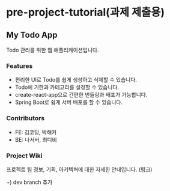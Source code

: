 # pre-project-tutorial(과제 제출용)

## My Todo App

Todo 관리를 위한 웹 애플리케이션입니다.

### Features

- 편리한 UI로 Todo를 쉽게 생성하고 삭제할 수 있습니다.
- Todo에 기한과 카테고리를 설정할 수 있습니다.
- create-react-app으로 간편한 번들링과 배포가 가능합니다.
- Spring Boot로 쉽게 서버 배포를 할 수 있습니다.

### Contributors

- FE: 김코딩, 박해커
- BE: 나서버, 최디비

### Project Wiki

프로젝트 팀 정보, 기획, 아키텍쳐에 대한 자세한 안내입니다.
(링크)

+) dev branch 추가
